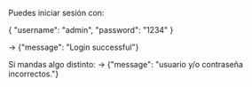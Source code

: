 Puedes iniciar sesión con:

{
  "username": "admin",
  "password": "1234"
}


→ {"message": "Login successful"}

Si mandas algo distinto:
→ {"message": "usuario y/o contraseña incorrectos."}
